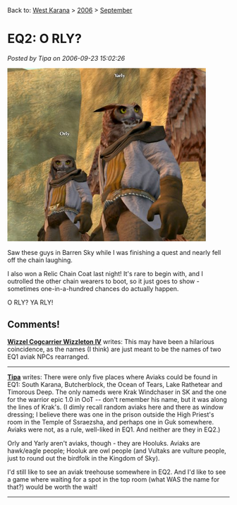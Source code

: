 Back to: [West Karana](/posts/westkarana.md) > [2006](/posts/2006/westkarana.md) > [September](./westkarana.md)
# EQ2: O RLY?

*Posted by Tipa on 2006-09-23 15:02:26*

![O RLY? YA RLY!](../../../uploads/2006/09/ORLY.jpg)

Saw these guys in Barren Sky while I was finishing a quest and nearly fell off the chain laughing.

I also won a Relic Chain Coat last night! It's rare to begin with, and I outrolled the other chain wearers to boot, so it just goes to show - sometimes one-in-a-hundred chances do actually happen.

O RLY? YA RLY!
## Comments!

**[Wizzel Cogcarrier Wizzleton IV](http://crazedgnome.wordpress.com/)** writes: This may have been a hilarious coincidence, as the names (I think) are just meant to be the names of two EQ1 aviak NPCs rearranged.

---

**[Tipa](https://chasingdings.com)** writes: There were only five places where Aviaks could be found in EQ1: South Karana, Butcherblock, the Ocean of Tears, Lake Rathetear and Timorous Deep. The only nameds were Krak Windchaser in SK and the one for the warrior epic 1.0 in OoT -- don't remember his name, but it was along the lines of Krak's. (I dimly recall random aviaks here and there as window dressing; I believe there was one in the prison outside the High Priest's room in the Temple of Ssraezsha, and perhaps one in Guk somewhere. Aviaks were not, as a rule, well-liked in EQ1. And neither are they in EQ2.)

Orly and Yarly aren't aviaks, though - they are Hooluks. Aviaks are hawk/eagle people; Hooluk are owl people (and Vultaks are vulture people, just to round out the birdfolk in the Kingdom of Sky).

I'd still like to see an aviak treehouse somewhere in EQ2. And I'd like to see a game where waiting for a spot in the top room (what WAS the name for that?) would be worth the wait!

---

